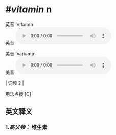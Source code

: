 # ***\#vitamin*** n
英音 'vɪtəmɪn  
英音
<audio src="./media/vitamin-B.aac" controls="controls"></audio>

美音 'vaɪtəmɪn  
美音
<audio src="./media/vitamin.aac" controls="controls"></audio>



| 词频 2 |  

用法点拨  [C]

英文释义
---
### 1.*高义频：* **维生素**  


